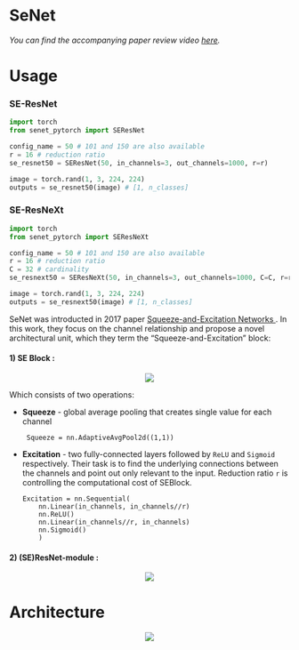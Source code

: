 # SeNet
*You can find the accompanying paper review video [here](https://www.youtube.com/watch?v=ySg2z8-fZRA&t=357s).*

# Usage
### SE-ResNet
```python
import torch
from senet_pytorch import SEResNet

config_name = 50 # 101 and 150 are also available
r = 16 # reduction ratio
se_resnet50 = SEResNet(50, in_channels=3, out_channels=1000, r=r)

image = torch.rand(1, 3, 224, 224)
outputs = se_resnet50(image) # [1, n_classes]
```
### SE-ResNeXt
```python
import torch
from senet_pytorch import SEResNeXt

config_name = 50 # 101 and 150 are also available
r = 16 # reduction ratio
C = 32 # cardinality
se_resnext50 = SEResNeXt(50, in_channels=3, out_channels=1000, C=C, r=r)

image = torch.rand(1, 3, 224, 224)
outputs = se_resnext50(image) # [1, n_classes]
```
SeNet was introducted in 2017 paper [Squeeze-and-Excitation Networks
](https://arxiv.org/pdf/1709.01507.pdf). In this work, they focus on the channel
relationship and propose a novel architectural unit, which they term the “Squeeze-and-Excitation” block:
#### 1) __SE Block__ :

<p align="center">
<img 
  src="https://github.com/maciejbalawejder/DeepLearning-collection/blob/main/ConvNets/SeNet/Squeeze-and-Excitation.png"
>
</p>

Which consists of two operations:
-  __Squeeze__ - global average pooling that creates single value for each channel

        Squeeze = nn.AdaptiveAvgPool2d((1,1))
    
- __Excitation__ - two fully-connected layers followed by `ReLU` and `Sigmoid` respectively. Their task is to find the underlying connections between the channels and point out only relevant to the input. Reduction ratio `r` is controlling the computational cost of SEBlock. 
     
      Excitation = nn.Sequential(
          nn.Linear(in_channels, in_channels//r)
          nn.ReLU()
          nn.Linear(in_channels//r, in_channels)
          nn.Sigmoid()
          )
         
      
#### 2) __(SE)ResNet-module__ :
<p align="center">
<img 
  src="https://github.com/maciejbalawejder/DeepLearning-collection/blob/main/ConvNets/SeNet/residual-block.png"
>
</p>
      
      
# Architecture

<p align="center">
<img 
  src="https://github.com/maciejbalawejder/DeepLearning-collection/blob/main/ConvNets/MobileNet/architecture.png"
>
</p>



